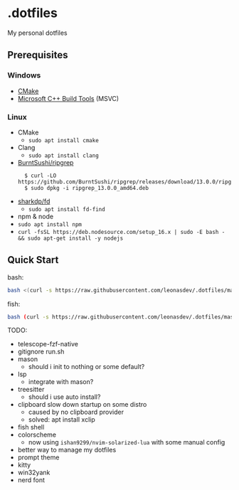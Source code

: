 # .dotfiles
My personal dotfiles

## Prerequisites
### Windows
- [CMake](https://cmake.org/download/)
- [Microsoft C++ Build Tools](https://visualstudio.microsoft.com/zh-hant/downloads/#build-tools-for-visual-studio-2022) (MSVC)

### Linux
- CMake
  - `sudo apt install cmake`
- Clang
  - `sudo apt install clang`
- [BurntSushi/ripgrep](https://github.com/BurntSushi/ripgrep#installation)
  ```
    $ curl -LO https://github.com/BurntSushi/ripgrep/releases/download/13.0.0/ripgrep_13.0.0_amd64.deb
    $ sudo dpkg -i ripgrep_13.0.0_amd64.deb
  ```
- [sharkdp/fd](https://github.com/sharkdp/fd#installation)
  - `sudo apt install fd-find`
- npm & node
 - `sudo apt install npm`
 - `curl -fsSL https://deb.nodesource.com/setup_16.x | sudo -E bash - && sudo apt-get install -y nodejs`

## Quick Start
bash:
```bash
bash <(curl -s https://raw.githubusercontent.com/leonasdev/.dotfiles/master/run.sh)
```
fish:
```bash
bash (curl -s https://raw.githubusercontent.com/leonasdev/.dotfiles/master/run.sh | psub)
```

TODO:
- telescope-fzf-native
- gitignore run.sh
- mason
  - should i init to nothing or some default?
- lsp
  - integrate with mason?
- treesitter
  - should i use auto install?
- clipboard slow down startup on some distro
  - caused by no clipboard provider
  - solved: apt install xclip
- fish shell
- colorscheme
  - now using `ishan9299/nvim-solarized-lua` with some manual config
- better way to manage my dotfiles
- prompt theme
- kitty
- win32yank
- nerd font
